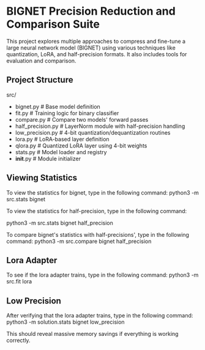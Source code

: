 # BIGNET Precision Reduction and Comparison Suite

This project explores multiple approaches to compress and fine-tune a large neural network model (BIGNET) using various techniques like quantization, LoRA, and half-precision formats. It also includes tools for evaluation and comparison.

## Project Structure

src/
- bignet.py           # Base model definition
- fit.py              # Training logic for binary classifier
- compare.py          # Compare two models' forward passes
- half_precision.py   # LayerNorm module with half-precision handling
- low_precision.py    # 4-bit quantization/dequantization routines
- lora.py             # LoRA-based layer definition
- qlora.py            # Quantized LoRA layer using 4-bit weights
- stats.py            # Model loader and registry
- __init__.py         # Module initializer

## Viewing Statistics

To view the statistics for bignet, type in the following command:
python3 -m src.stats bignet

To view the statistics for half-precision, type in the following command:

python3 -m src.stats bignet half_precision

To compare bignet's statistics with half-precisions', type in the following command:
python3 -m src.compare bignet half_precision

## Lora Adapter

To see if the lora adapter trains, type in the following command:
python3 -m src.fit lora

## Low Precision
After verifying that the lora adapter trains, type in the following command:
python3 -m solution.stats bignet low_precision

This should reveal massive memory savings if everything is working correctly. 









